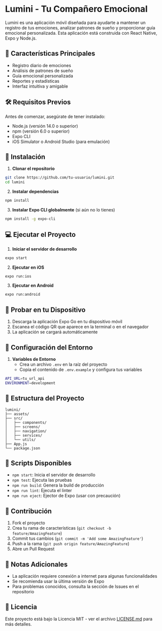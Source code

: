 # Lumini - Tu Compañero Emocional

Lumini es una aplicación móvil diseñada para ayudarte a mantener un registro de tus emociones, analizar patrones de sueño y proporcionar guía emocional personalizada. Esta aplicación está construida con React Native, Expo y Node.js.

## 📱 Características Principales

- Registro diario de emociones
- Análisis de patrones de sueño
- Guía emocional personalizada
- Reportes y estadísticas
- Interfaz intuitiva y amigable

## 🛠 Requisitos Previos

Antes de comenzar, asegúrate de tener instalado:

- Node.js (versión 14.0 o superior)
- npm (versión 6.0 o superior)
- Expo CLI
- iOS Simulator o Android Studio (para emulación)

## 🚀 Instalación

1. **Clonar el repositorio**
```bash
git clone https://github.com/tu-usuario/lumini.git
cd lumini
```

2. **Instalar dependencias**
```bash
npm install
```

3. **Instalar Expo CLI globalmente** (si aún no lo tienes)
```bash
npm install -g expo-cli
```

## 💻 Ejecutar el Proyecto

1. **Iniciar el servidor de desarrollo**
```bash
expo start
```

2. **Ejecutar en iOS**
```bash
expo run:ios
```

3. **Ejecutar en Android**
```bash
expo run:android
```

## 📱 Probar en tu Dispositivo

1. Descarga la aplicación Expo Go en tu dispositivo móvil
2. Escanea el código QR que aparece en la terminal o en el navegador
3. La aplicación se cargará automáticamente

## 🔧 Configuración del Entorno

1. **Variables de Entorno**
   - Crea un archivo `.env` en la raíz del proyecto
   - Copia el contenido de `.env.example` y configura tus variables

```bash
API_URL=tu_url_api
ENVIRONMENT=development
```

## 📂 Estructura del Proyecto

```
lumini/
├── assets/
├── src/
│   ├── components/
│   ├── screens/
│   ├── navigation/
│   ├── services/
│   └── utils/
├── App.js
└── package.json
```

## 🔨 Scripts Disponibles

- `npm start`: Inicia el servidor de desarrollo
- `npm test`: Ejecuta las pruebas
- `npm run build`: Genera la build de producción
- `npm run lint`: Ejecuta el linter
- `npm run eject`: Ejector de Expo (usar con precaución)

## 🤝 Contribución

1. Fork el proyecto
2. Crea tu rama de características (`git checkout -b feature/AmazingFeature`)
3. Commit tus cambios (`git commit -m 'Add some AmazingFeature'`)
4. Push a la rama (`git push origin feature/AmazingFeature`)
5. Abre un Pull Request

## 📝 Notas Adicionales

- La aplicación requiere conexión a internet para algunas funcionalidades
- Se recomienda usar la última versión de Expo
- Para problemas conocidos, consulta la sección de Issues en el repositorio

## 📄 Licencia

Este proyecto está bajo la Licencia MIT - ver el archivo [LICENSE.md](LICENSE.md) para más detalles.
